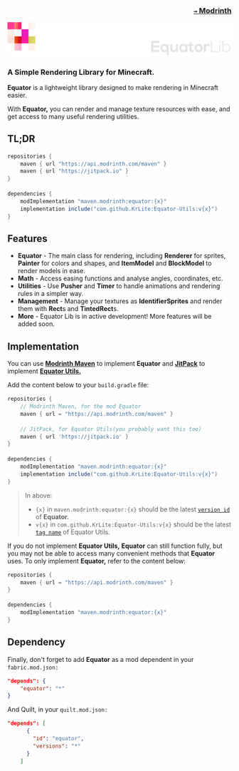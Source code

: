 ### <p align=right>[`→` Modrinth](https://modrinth.com/mod/equator)</p>

![Banner](artwork/banner.png)

### A Simple Rendering Library for Minecraft.

**Equator** is a lightweight library designed to make rendering in Minecraft easier.

With **Equator,** you can render and manage texture resources with ease, and get access to many useful rendering utilities.

## TL;DR

```groovy
repositories {
    maven { url "https://api.modrinth.com/maven" }
    maven { url "https://jitpack.io" }
}

dependencies {
    modImplementation "maven.modrinth:equator:{x}"
    implementation include("com.github.KrLite:Equator-Utils:v{x}")
}
```

## Features

- **Equator** - The main class for rendering, including **Renderer** for sprites, **Painter** for colors and shapes, and **ItemModel** and **BlockModel** to render models in ease.
- **Math** - Access easing functions and analyse angles, coordinates, etc.
- **Utilities** - Use **Pusher** and **Timer** to handle animations and rendering rules in a simpler way.
- **Management** - Manage your textures as **IdentifierSprites** and render them with **Rect**s and **TintedRect**s.
- **More** - Equator Lib is in active development! More features will be added soon.

## Implementation

You can use **[Modrinth Maven](https://docs.modrinth.com/docs/tutorials/maven/)** to implement **Equator** and **[JitPack](https://jitpack.io/#KrLite/Equator)** to implement **[Equator Utils.](https://github.com/KrLite/Equator-Utils)**

Add the content below to your `build.gradle` file:

```groovy
repositories {
    // Modrinth Maven, for the mod Equator
    maven { url = "https://api.modrinth.com/maven" }
    
    // JitPack, for Equator Utils(you probably want this too)
    maven { url 'https://jitpack.io' }
}

dependencies {
    modImplementation "maven.modrinth:equator:{x}"
    implementation include("com.github.KrLite:Equator-Utils:v{x}")
}
```

> In above:
> 
> - `{x}` in `maven.modrinth:equator:{x}` should be the latest [`version id`](https://modrinth.com/mod/equator/versions) of **Equator.**
> - `v{x}` in `com.github.KrLite:Equator-Utils:v{x}` should be the latest [`tag name`](https://github.com/KrLite/Equator-Utils/tags) of Equator Utils.

If you do not implement **Equator Utils,** **Equator** can still function fully, but you may not be able to access many convenient methods that **Equator** uses. To only implement **Equator,** refer to the content below:

```groovy
repositories {
    maven { url = "https://api.modrinth.com/maven" }
}

dependencies {
    modImplementation "maven.modrinth:equator:{x}"
}
```

## Dependency

Finally, don't forget to add **Equator** as a mod dependent in your `fabric.mod.json:`

```json
"depends": {
    "equator": "*"
}
```

And Quilt, in your `quilt.mod.json:`

```json
"depends": [
      {
        "id": "equator",
        "versions": "*"
      }
    ]
```
